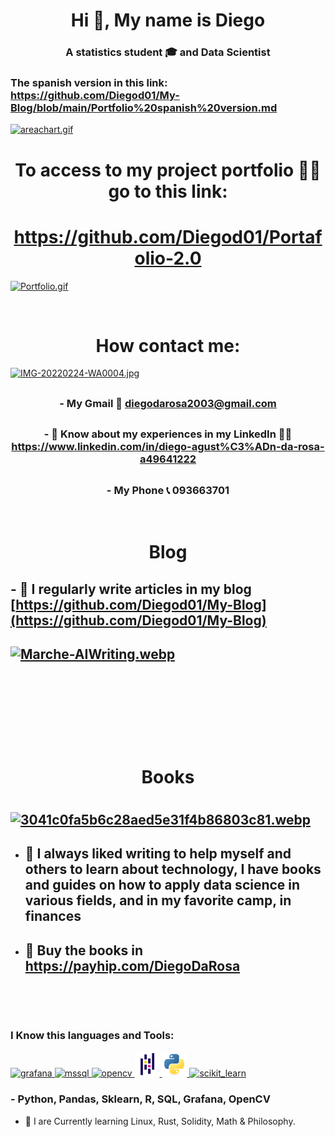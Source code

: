 
   <h1 align="center">Hi 👋, My name is Diego</h1>
   <h3 align="center">A statistics student  🎓 and Data Scientist</h3>

### The spanish version in this link: https://github.com/Diegod01/My-Blog/blob/main/Portfolio%20spanish%20version.md

[![areachart.gif](https://i.postimg.cc/0QX3ZkMF/areachart.gif)](https://postimg.cc/cgYXLNcB) 


# <h1 align="center"> To access to my project portfolio 👨‍💻 go to this link:</h1>
# <h1 align="center"> https://github.com/Diegod01/Portafolio-2.0</h3>

[![Portfolio.gif](https://i.postimg.cc/FRm9qdXY/Portfolio.gif)](https://postimg.cc/R3s5J0Fm)




⠀⠀⠀⠀⠀⠀⠀
⠀⠀⠀⠀⠀⠀⠀
⠀⠀⠀⠀⠀⠀⠀
⠀⠀⠀⠀⠀⠀⠀




# <h1 align="center"> **How contact me:**</h1>
[![IMG-20220224-WA0004.jpg](https://i.postimg.cc/RVfvGQ5M/IMG-20220224-WA0004.jpg)](https://postimg.cc/QH8Ld7dP)

## <h3 align="center">- My Gmail 📨 **diegodarosa2003@gmail.com**</h3>
## <h3 align="center">- 📄 Know about my experiences in my LinkedIn 👩‍💻 **https://www.linkedin.com/in/diego-agust%C3%ADn-da-rosa-a49641222**
## <h3 align="center">- My Phone 📞 **093663701**</h3>

⠀⠀⠀
⠀⠀⠀
⠀⠀⠀
⠀⠀⠀

#  <h1 align="center"> **Blog**</h1>
## - 📝 I regularly write articles in my blog [https://github.com/Diegod01/My-Blog](https://github.com/Diegod01/My-Blog)
## [![Marche-AIWriting.webp](https://i.postimg.cc/DZVm6ftx/Marche-AIWriting.webp)](https://postimg.cc/DWg2yhfG)
⠀⠀⠀
⠀⠀⠀


⠀⠀⠀⠀⠀⠀
⠀⠀⠀


⠀⠀⠀⠀⠀⠀



⠀⠀⠀⠀⠀⠀



#  <h1 align="center"> **Books**<h1/>

## [![3041c0fa5b6c28aed5e31f4b86803c81.webp](https://i.postimg.cc/2SbztRdM/3041c0fa5b6c28aed5e31f4b86803c81.webp)](https://postimg.cc/zyNZLQcF)
- ##  🌱  I always liked writing to help myself and others to learn about technology, I have books and guides on how to apply data science in various fields, and in my favorite camp, in finances
- ## 📖 Buy the books in https://payhip.com/DiegoDaRosa








⠀⠀⠀⠀⠀⠀





⠀⠀⠀⠀⠀⠀


<h3 align="left">I Know this languages and Tools:</h3>
<p align="left"> <a href="https://grafana.com" target="_blank" rel="noreferrer"> <img src="https://www.vectorlogo.zone/logos/grafana/grafana-icon.svg" alt="grafana" width="40" height="40"/> </a> <a href="https://www.microsoft.com/en-us/sql-server" target="_blank" rel="noreferrer"> <img src="https://www.svgrepo.com/show/303229/microsoft-sql-server-logo.svg" alt="mssql" width="40" height="40"/> </a> <a href="https://opencv.org/" target="_blank" rel="noreferrer"> <img src="https://www.vectorlogo.zone/logos/opencv/opencv-icon.svg" alt="opencv" width="40" height="40"/> </a> <a href="https://pandas.pydata.org/" target="_blank" rel="noreferrer"> <img src="https://raw.githubusercontent.com/devicons/devicon/2ae2a900d2f041da66e950e4d48052658d850630/icons/pandas/pandas-original.svg" alt="pandas" width="40" height="40"/> </a> <a href="https://www.python.org" target="_blank" rel="noreferrer"> <img src="https://raw.githubusercontent.com/devicons/devicon/master/icons/python/python-original.svg" alt="python" width="40" height="40"/> </a> <a href="https://scikit-learn.org/" target="_blank" rel="noreferrer"> <img src="https://upload.wikimedia.org/wikipedia/commons/0/05/Scikit_learn_logo_small.svg" alt="scikit_learn" width="40" height="40"/> </a> </p>

### - Python, Pandas, Sklearn, R, SQL, Grafana, OpenCV

- 🌱   I are Currently learning Linux, Rust, Solidity, Math & Philosophy.
